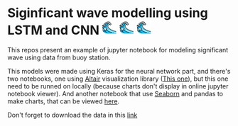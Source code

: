 # Siginficant wave modelling using LSTM and CNN ![waves](wave.png)  ![waves](wave.png)  ![waves](wave.png)
This repos present an example of jupyter notebook for modeling significant wave using data from buoy station.

This models were made using Keras for the neural network part, and there's two notebooks,
one using [Altair](https://altair-viz.github.io/) visualization library ([This one](https://nbviewer.jupyter.org/github/oulebsir-rafik/Wave_modelling/blob/master/HS%20notebook/HS%20modeling%20using%20LSTM%20and%20CNN.ipynb)), but this one need to be runned on locally (because charts don't display in online jupyter notebook viewer). And another notebook that use [Seaborn](https://seaborn.pydata.org/) and pandas to make charts, that can be viewed [here](https://nbviewer.jupyter.org/github/oulebsir-rafik/Wave_modelling/blob/master/HS%20notebook%20seaborn%20viz/HS%20modeling%20using%20LSTM%20and%20CNN.ipynb).

Don't forget to download the data in this [link](https://github.com/oulebsir-rafik/Wave_modelling/blob/master/HS%20notebook/All_data_6400045.xlsx)

